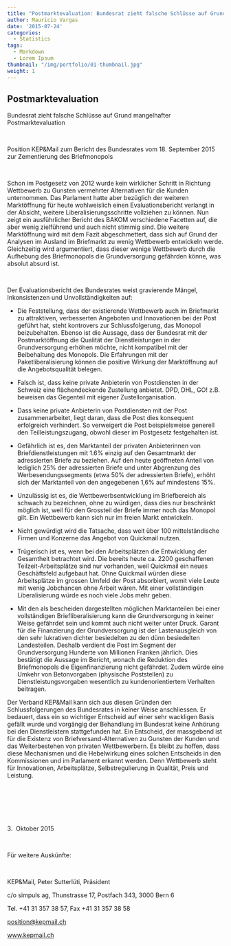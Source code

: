 ```yaml
---
title: "Postmarktevaluation: Bundesrat zieht falsche Schlüsse auf Grund mangelhafter Postmarktevaluation"
author: Mauricio Vargas
date: '2015-07-24'
categories:
  - Statistics
tags:
  - Markdown
  - Lorem Ipsum
thumbnail: "/img/portfolio/01-thumbnail.jpg"
weight: 1
---
```


<h2>Postmarktevaluation</h2>


<p>Bundesrat zieht falsche Schl&uuml;sse auf Grund mangelhafter Postmarktevaluation</p>

<p>&nbsp;</p>

<p>Position KEP&amp;Mail zum Bericht des Bundesrates vom 18. September 2015 zur Zementierung des Briefmonopols</p>

<p>&nbsp;</p>

<p>Schon im Postgesetz von 2012 wurde kein wirklicher Schritt in Richtung Wettbewerb zu Gunsten vermehrter Alternativen f&uuml;r die Kunden unternommen. Das Parlament hatte aber bez&uuml;glich der weiteren Markt&ouml;ffnung f&uuml;r heute wohlweislich einen Evaluationsbericht verlangt in der Absicht, weitere Liberalisierungsschritte vollziehen zu k&ouml;nnen. Nun zeigt ein ausf&uuml;hrlicher Bericht des BAKOM verschiedene Facetten auf, die aber wenig zielf&uuml;hrend und auch nicht stimmig sind. Die weitere Markt&ouml;ffnung wird mit dem Fazit abgeschmettert, dass sich auf Grund der Analysen im Ausland im Briefmarkt zu wenig Wettbewerb entwickeln werde. Gleichzeitig wird argumentiert, dass dieser wenige Wettbewerb durch die Aufhebung des Briefmonopols die Grundversorgung gef&auml;hrden k&ouml;nne, was absolut absurd ist.</p>

<p>&nbsp;</p>

<p>Der Evaluationsbericht des Bundesrates weist gravierende M&auml;ngel, Inkonsistenzen und Unvollst&auml;ndigkeiten auf:</p>

<ul>
	<li>Die Feststellung, dass der existierende Wettbewerb auch im Briefmarkt zu attraktiven, verbesserten Angeboten und Innovationen bei der Post gef&uuml;hrt hat, steht kontrovers zur Schlussfolgerung, das Monopol beizubehalten. Ebenso ist die Aussage, dass der Bundesrat mit der Postmarkt&ouml;ffnung die Qualit&auml;t der Dienstleistungen in der Grundversorgung erh&ouml;hen m&ouml;chte, nicht kompatibel mit der Beibehaltung des Monopols. Die Erfahrungen mit der Paketliberalisierung k&ouml;nnen die positive Wirkung der Markt&ouml;ffnung auf die Angebotsqualit&auml;t belegen.</li>
</ul>

<ul>
	<li>Falsch ist, dass keine private Anbieterin von Postdiensten in der Schweiz eine fl&auml;chendeckende Zustellung anbietet. DPD, DHL, GO! z.B. beweisen das Gegenteil mit eigener Zustellorganisation.</li>
</ul>

<ul>
	<li>Dass keine private Anbieterin von Postdiensten mit der Post zusammenarbeitet, liegt daran, dass die Post dies konsequent erfolgreich verhindert. So verweigert die Post beispielsweise generell den Teilleistungszugang, obwohl dieser im Postgesetz festgehalten ist.</li>
</ul>

<ul>
	<li>Gef&auml;hrlich ist es, den Marktanteil der privaten Anbieterinnen von Briefdienstleistungen mit 1.6% einzig auf den Gesamtmarkt der adressierten Briefe zu beziehen. Auf den heute ge&ouml;ffneten Anteil von lediglich 25% der adressierten Briefe und unter Abgrenzung des Werbesendungssegments (etwa 50% der adressierten Briefe), erh&ouml;ht sich der Marktanteil von den angegebenen 1,6% auf mindestens 15%.</li>
</ul>

<ul>
	<li>Unzul&auml;ssig ist es, die Wettbewerbsentwicklung im Briefbereich als schwach zu bezeichnen, ohne zu w&uuml;rdigen, dass dies nur beschr&auml;nkt m&ouml;glich ist, weil f&uuml;r den Grossteil der Briefe immer noch das Monopol gilt. Ein Wettbewerb kann sich nur im freien Markt entwickeln.</li>
</ul>

<ul>
	<li>Nicht gew&uuml;rdigt wird die Tatsache, dass weit &uuml;ber 100 mittelst&auml;ndische Firmen und Konzerne das Angebot von Quickmail nutzen.</li>
</ul>

<ul>
	<li>Tr&uuml;gerisch ist es, wenn bei den Arbeitspl&auml;tzen die Entwicklung der Gesamtheit betrachtet wird. Die bereits heute ca. 2200 geschaffenen Teilzeit-Arbeitspl&auml;tze sind nur vorhanden, weil Quickmail ein neues Gesch&auml;ftsfeld aufgebaut hat. Ohne Quickmail w&uuml;rden diese Arbeitspl&auml;tze im grossen Umfeld der Post absorbiert, womit viele Leute mit wenig Jobchancen ohne Arbeit w&auml;ren. Mit einer vollst&auml;ndigen Liberalisierung w&uuml;rde es noch viele Jobs mehr geben.</li>
</ul>

<ul>
	<li>Mit den als bescheiden dargestellten m&ouml;glichen Marktanteilen bei einer vollst&auml;ndigen Briefliberalisierung kann die Grundversorgung in keiner Weise gef&auml;hrdet sein und kommt auch nicht weiter unter Druck. Garant f&uuml;r die Finanzierung der Grundversorgung ist der Lastenausgleich von den sehr lukrativen dichter besiedelten zu den d&uuml;nn besiedelten Landesteilen. Deshalb verdient die Post im Segment der Grundversorgung Hunderte von Millionen Franken j&auml;hrlich. Dies best&auml;tigt die Aussage im Bericht, wonach die Reduktion des Briefmonopols die Eigenfinanzierung nicht gef&auml;hrdet. Zudem w&uuml;rde eine Umkehr von Betonvorgaben (physische Poststellen) zu Dienstleistungsvorgaben wesentlich zu kundenorientiertem Verhalten beitragen.</li>
</ul>

<p>Der Verband KEP&amp;Mail kann sich aus diesen Gr&uuml;nden den Schlussfolgerungen des Bundesrates in keiner Weise anschliessen. Er bedauert, dass ein so wichtiger Entscheid auf einer sehr wackligen Basis gef&auml;llt wurde und vorg&auml;ngig der Behandlung im Bundesrat keine Anh&ouml;rung bei den Dienstleistern stattgefunden hat. Ein Entscheid, der massgebend ist f&uuml;r die Existenz von Briefversand-Alternativen zu Gunsten der Kunden und das Weiterbestehen von privaten Wettbewerbern. Es bleibt zu hoffen, dass diese Mechanismen und die Hebelwirkung eines solchen Entscheids in den Kommissionen und im Parlament erkannt werden. Denn Wettbewerb steht f&uuml;r Innovationen, Arbeitspl&auml;tze, Selbstregulierung in Qualit&auml;t, Preis und Leistung.</p>

<p>&nbsp;</p>

<p>&nbsp;</p>

<p>&nbsp;</p>

<p>3.&nbsp; Oktober 2015</p>

<p>&nbsp;</p>

<p>F&uuml;r weitere Ausk&uuml;nfte:</p>

<p>&nbsp;</p>

<p>KEP&amp;Mail, Peter Sutterl&uuml;ti, Pr&auml;sident</p>

<p>c/o simpuls ag, Thunstrasse 17, Postfach 343, 3000 Bern 6</p>

<p>Tel. +41 31 357 38 57, Fax +41 31 357 38 58</p>

<p><a href="mailto:position@kepmail.ch">position@kepmail.ch</a></p>

<p><a href="http://www.kepmail.ch/">www.kepmail.ch</a></p>

